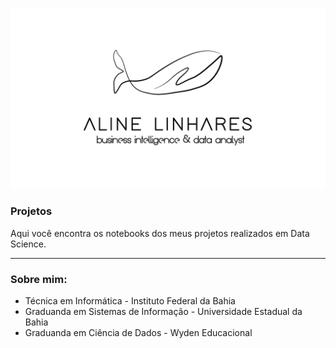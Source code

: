 <p align="center">
  <img src="https://github.com/alinelisandra/datascience/blob/master/logo_%20preta_%20fundo%20branco_%20grossa.png" >
</p>

### Projetos

Aqui você encontra os notebooks dos meus projetos realizados em Data Science.

---

### Sobre mim:

* Técnica em Informática - Instituto Federal da Bahia
* Graduanda em Sistemas de Informação - Universidade Estadual da Bahia
* Graduanda em Ciência de Dados - Wyden Educacional
